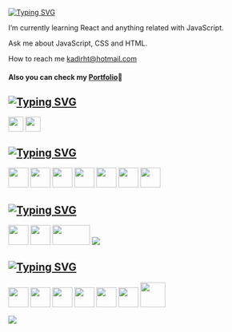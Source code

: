 [![Typing SVG](https://readme-typing-svg.demolab.com?font=Exo+2&weight=700&size=30&pause=1000&color=F7941D&background=2F3E5A00&random=false&width=450&height=55&lines=+Hey!+I'am+Kadir!+%F0%9F%9A%80;I'am+a+Front-End+Developer%F0%9F%8C%8C;Always+learning+new+things+%F0%9F%8E%93)](https://git.io/typing-svg)
<!--<img align="right" src="https://media1.tenor.com/m/epFxZ9nyQLIAAAAC/work-post.gif" width="150" height="150">-->
<p>I’m currently learning React and anything related with JavaScript.</p>
<p> Ask me about JavaScript, CSS and HTML.</p>
<p> How to reach me <a href="kadirht@hotmail.com">kadirht@hotmail.com</a></p>
<h4> Also you can check my <span font-size: 30><a href="https://kadirk-portfolio.netlify.app/">Portfolio</a></span>🌌</h4>

<!--## Connect with me-->
## [![Typing SVG](https://readme-typing-svg.demolab.com?font=Mina&weight=700&size=25&pause=8000&color=fcbf49&vCenter=true&random=false&width=435&height=40&lines=Connect+w%C4%B1th+me+%F0%9F%93%A8)](https://git.io/typing-svg)
<p align="left">
<a href="https://www.linkedin.com/in/kadir-karabacak-/" target="blank" rel=”noopener”><img align="center" src="https://upload.wikimedia.org/wikipedia/commons/thumb/c/ca/LinkedIn_logo_initials.png/640px-LinkedIn_logo_initials.png" alt="" height="30" width="30" /></a>
<a href="https://www.instagram.com/kadir_krbck_/" target="blank" rel=”noopener”><img align="center" src="https://upload.wikimedia.org/wikipedia/commons/thumb/e/e7/Instagram_logo_2016.svg/1200px-Instagram_logo_2016.svg.png" alt="" height="30" width="30" /></a>
</p>

## [![Typing SVG](https://readme-typing-svg.demolab.com?font=Mina&weight=700&size=25&pause=8000&color=d62828&vCenter=true&random=false&width=435&height=40&lines=Technologies+i+know+%F0%9F%92%AA)](https://git.io/typing-svg)
<p align="left"> 
<!-- <img src="https://cdn.jsdelivr.net/gh/devicons/devicon/icons/react/react-original.svg" width="30" height="30"/>         -->
<img src="https://cdn.jsdelivr.net/gh/devicons/devicon/icons/javascript/javascript-original.svg" width="40" height="40"/>         
<img src="https://cdn.jsdelivr.net/gh/devicons/devicon/icons/git/git-original.svg" width="40" height="40" />         
<img src="https://cdn.jsdelivr.net/gh/devicons/devicon/icons/bootstrap/bootstrap-original.svg" width="40" height="40"  />          
<img src="https://cdn.jsdelivr.net/gh/devicons/devicon/icons/css3/css3-original.svg" width="40" height="40" /> 
<img src="https://cdn.jsdelivr.net/gh/devicons/devicon/icons/html5/html5-original.svg" width="40" height="40" />         
<img src="https://cdn.jsdelivr.net/gh/devicons/devicon/icons/sass/sass-original.svg" width="40" height="40" />
<img src="https://cdn.jsdelivr.net/gh/devicons/devicon/icons/npm/npm-original-wordmark.svg" width="40" height="40" />
 </p>

## [![Typing SVG](https://readme-typing-svg.demolab.com?font=Mina&weight=700&size=25&pause=8000&color=00b4d8&vCenter=true&random=false&width=435&height=40&lines=Technologies+currently+on+it+👍)](https://git.io/typing-svg)
<p align="left">
<img src="https://cdn.jsdelivr.net/gh/devicons/devicon/icons/react/react-original.svg" width="40" height="40" />
<img src="https://cdn.jsdelivr.net/gh/devicons/devicon/icons/redux/redux-original.svg" width="40" height="40" />
<img src="https://miro.medium.com/v2/resize:fit:1400/format:webp/0*52qVwGlIyCWSQNDl.png" width="75" height="40" />
 <img src="https://cdn.jsdelivr.net/gh/devicons/devicon/icons/typescript/typescript-original.svg" />

</p>
 
## [![Typing SVG](https://readme-typing-svg.demolab.com?font=Mina&weight=700&size=20&pause=8000&color=e5e5e5&vCenter=true&random=false&width=435&height=40&lines=Tools+🔧)](https://git.io/typing-svg)
<p align="left">
<img src="https://cdn.jsdelivr.net/gh/devicons/devicon/icons/canva/canva-original.svg" width="40" height="40"/>
<img src="https://cdn.jsdelivr.net/gh/devicons/devicon/icons/vscode/vscode-original-wordmark.svg" width="40" height="40"/>
<img src="https://pbs.twimg.com/profile_images/451968255846928384/0pyDMTyp_400x400.png" width="40" height="40"/>
<img src="https://www.talentcoders.co/wp-content/uploads/2023/03/image-61.png" width="40" height="40"/>
<img src="https://static-00.iconduck.com/assets.00/netlify-icon-2048x2048-xurlvzbi.png" width="40" height="40"/>
<img src="https://static.wikia.nocookie.net/logopedia/images/a/a7/Vercel_favicon.svg/revision/latest?cb=20221026155821" width="40" height="40"/>
<img src="https://www.svgrepo.com/show/332023/code-sandbox-circle.svg" width="50" height="50"/>
</p>

![](https://komarev.com/ghpvc/?username=KadirKarabacak)
